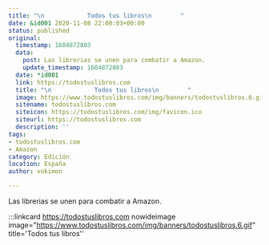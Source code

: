 ```yaml
---
title: "\n            Todos tus libros\n        "
date: &id001 2020-11-08 22:00:03+00:00
status: published
original:
  timestamp: 1604872803
  data:
    post: Las librerias se unen para combatir a Amazon.
    update_timestamp: 1604872803
  date: *id001
  link: https://todostuslibros.com
  title: "\n            Todos tus libros\n        "
  image: https://www.todostuslibros.com/img/banners/todostuslibros.6.gif
  sitename: todostuslibros.com
  siteicon: https://todostuslibros.com/img/favicon.ico
  siteurl: https://todostuslibros.com
  description: ''
tags:
- todostuslibros.com
- Amazon
category: Edición
location: España
author: vokimon

---
```

Las librerias se unen para combatir a Amazon.

:::linkcard https://todostuslibros.com nowideimage image="https://www.todostuslibros.com/img/banners/todostuslibros.6.gif" title='Todos tus libros''


